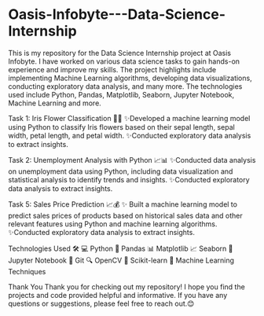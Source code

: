 # Oasis-Infobyte---Data-Science-Internship
This is my repository for the Data Science Internship project at Oasis Infobyte. 
I have worked on various data science tasks to gain hands-on experience and improve my skills.
The project highlights include implementing Machine Learning algorithms, developing data visualizations,
conducting exploratory data analysis, and many more. The technologies used include Python, Pandas, Matplotlib, Seaborn, Jupyter Notebook, Machine Learning and more. 

Task 1: Iris Flower Classification 🌺🌸
✨Developed a machine learning model using Python to classify Iris flowers based on their sepal length, sepal width, petal length, and petal width.
✨Conducted exploratory data analysis to extract insights.

Task 2: Unemployment Analysis with Python 📈📊
✨Conducted data analysis on unemployment data using Python, including data visualization and statistical analysis to identify trends and insights.
✨Conducted exploratory data analysis to extract insights.

Task 5: Sales Price Prediction 📈💰
✨ Built a machine learning model to predict sales prices of products based on historical sales data and other relevant features using Python and machine learning algorithms.
✨Conducted exploratory data analysis to extract insights.

Technologies Used 🛠️
💻 Python
🐼 Pandas
📊 Matplotlib
📈 Seaborn
📓 Jupyter Notebook
🔗 Git
🔍 OpenCV
🤖 Scikit-learn
🧠 Machine Learning Techniques

Thank You
Thank you for checking out my repository! I hope you find the projects and code provided helpful and informative. If you have any questions or suggestions, please feel free to reach out.😊
